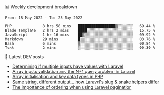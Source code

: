📊 Weekly development breakdown
<!--START_SECTION:waka-->

```text
From: 18 May 2022 - To: 25 May 2022

PHP              8 hrs 58 mins   █████████████████▒░░░░░░░   69.44 %
Blade Template   2 hrs 2 mins    ████░░░░░░░░░░░░░░░░░░░░░   15.75 %
JavaScript       1 hr 16 mins    ██▒░░░░░░░░░░░░░░░░░░░░░░   09.92 %
Markdown         29 mins         █░░░░░░░░░░░░░░░░░░░░░░░░   03.76 %
Bash             6 mins          ▒░░░░░░░░░░░░░░░░░░░░░░░░   00.84 %
Text             2 mins          ░░░░░░░░░░░░░░░░░░░░░░░░░   00.30 %
```

<!--END_SECTION:waka-->

📕 Latest DEV posts
<!-- BLOG-POST-LIST:START -->
- [Determining if multiple inputs have values with Laravel](https://dev.to/michaelvickersuk/determining-if-multiple-inputs-have-values-with-laravel-km6)
- [Array inputs validation and the N+1 query problem in Laravel](https://dev.to/michaelvickersuk/array-inputs-validation-and-the-n1-query-problem-in-laravel-2agb)
- [Array initialisation and key data types in PHP](https://dev.to/michaelvickersuk/array-initialisation-and-key-data-types-in-php-1e5b)
- [Same string, different output... how Laravel&#39;s slug &amp; snake helpers differ](https://dev.to/michaelvickersuk/same-string-different-output-how-laravels-slug-snake-helpers-differ-1ccj)
- [The importance of ordering when using Laravel pagination](https://dev.to/michaelvickersuk/the-importance-of-ordering-when-using-laravel-pagination-1e37)
<!-- BLOG-POST-LIST:END -->
